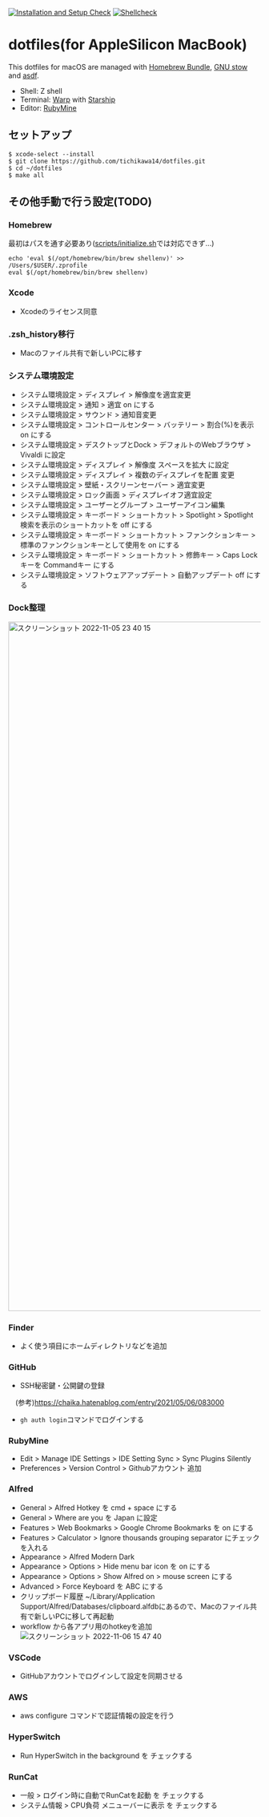 [![Installation and Setup Check](https://github.com/tichikawa14/dotfiles/actions/workflows/setup.yaml/badge.svg)](https://github.com/tichikawa14/dotfiles/actions/workflows/setup.yaml)
[![Shellcheck](https://github.com/tichikawa14/dotfiles/actions/workflows/shellcheck.yaml/badge.svg)](https://github.com/tichikawa14/dotfiles/actions/workflows/shellcheck.yaml)

# dotfiles(for AppleSilicon MacBook)

This dotfiles for macOS are managed with [Homebrew Bundle](https://github.com/Homebrew/homebrew-bundle), [GNU stow](https://www.gnu.org/software/stow/) and [asdf](https://asdf-vm.com/).

- Shell: Z shell
- Terminal: [Warp](https://www.warp.dev) with [Starship](https://starship.rs/)
- Editor: [RubyMine](https://www.jetbrains.com/ruby/)

## セットアップ

```
$ xcode-select --install
$ git clone https://github.com/tichikawa14/dotfiles.git
$ cd ~/dotfiles
$ make all
```

## その他手動で行う設定(TODO)

### Homebrew

最初はパスを通す必要あり([scripts/initialize.sh](https://github.com/tichikawa14/dotfiles/commit/ed5e63dca1dccce81bb36dc9ec833d39ac21df95#diff-7cc6d1956fc288604f7ac8a34821a403547cc008d2af517ca7c1688ed70e5abcR26-R29)では対応できず...)
```
echo 'eval $(/opt/homebrew/bin/brew shellenv)' >> /Users/$USER/.zprofile
eval $(/opt/homebrew/bin/brew shellenv)
```

### Xcode

- Xcodeのライセンス同意

### .zsh_history移行

- Macのファイル共有で新しいPCに移す

### システム環境設定

- システム環境設定 > ディスプレイ > 解像度を適宜変更
- システム環境設定 > 通知 > 適宜 on にする
- システム環境設定 > サウンド > 通知音変更
- システム環境設定 > コントロールセンター > バッテリー > 割合(%)を表示 on にする
- システム環境設定 > デスクトップとDock > デフォルトのWebブラウザ > Vivaldi に設定
- システム環境設定 > ディスプレイ > 解像度 スペースを拡大 に設定
- システム環境設定 > ディスプレイ > 複数のディスプレイを配置 変更
- システム環境設定 > 壁紙・スクリーンセーバー > 適宜変更
- システム環境設定 > ロック画面 > ディスプレイオフ適宜設定
- システム環境設定 > ユーザーとグループ > ユーザーアイコン編集
- システム環境設定 > キーボード > ショートカット > Spotlight > Spotlight 検索を表示のショートカットを off にする
- システム環境設定 > キーボード > ショートカット > ファンクションキー > 標準のファンクションキーとして使用を on にする
- システム環境設定 > キーボード > ショートカット > 修飾キー > Caps Lockキーを Commandキー にする
- システム環境設定 > ソフトウェアアップデート > 自動アップデート off にする

### Dock整理
<img width="1376" alt="スクリーンショット 2022-11-05 23 40 15" src="https://user-images.githubusercontent.com/42080487/200125346-7b4b230f-ea79-4914-abed-921b05d39a6c.png">


### Finder

- よく使う項目にホームディレクトリなどを追加

### GitHub

- SSH秘密鍵・公開鍵の登録

　(参考)https://chaika.hatenablog.com/entry/2021/05/06/083000
- `gh auth login`コマンドでログインする

### RubyMine

- Edit > Manage IDE Settings > IDE Setting Sync > Sync Plugins Silently
- Preferences > Version Control > Githubアカウント 追加

### Alfred

- General > Alfred Hotkey を cmd + space にする
- General > Where are you を Japan に設定
- Features > Web Bookmarks > Google Chrome Bookmarks を on にする
- Features > Calculator > Ignore thousands grouping separator にチェックを入れる
- Appearance > Alfred Modern Dark
- Appearance > Options > Hide menu bar icon を on にする
- Appearance > Options > Show Alfred on > mouse screen にする
- Advanced > Force Keyboard を ABC にする
- クリップボード履歴 ~/Library/Application Support/Alfred/Databases/clipboard.alfdbにあるので、Macのファイル共有で新しいPCに移して再起動
- workflow から各アプリ用のhotkeyを追加
![スクリーンショット 2022-11-06 15 47 40](https://user-images.githubusercontent.com/42080487/200158100-154c8f1a-e74c-4e14-af20-ec3041463585.png)

### VSCode

- GitHubアカウントでログインして設定を同期させる

### AWS

- aws configure コマンドで認証情報の設定を行う

### HyperSwitch

- Run HyperSwitch in the background を チェックする

### RunCat

- 一般 > ログイン時に自動でRunCatを起動 を チェックする
- システム情報 > CPU負荷 メニューバーに表示 を チェックする

